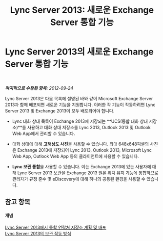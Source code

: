 ﻿---
title: 'Lync Server 2013: 새로운 Exchange Server 통합 기능'
TOCTitle: 새로운 Exchange Server 통합 기능
ms:assetid: cad9cbfa-f213-42af-9c8b-9baf1a5bf6bd
ms:mtpsurl: https://technet.microsoft.com/ko-kr/library/JJ205269(v=OCS.15)
ms:contentKeyID: 49305039
ms.date: 08/24/2015
mtps_version: v=OCS.15
ms.translationtype: HT
---

# Lync Server 2013의 새로운 Exchange Server 통합 기능

 

_**마지막으로 수정된 항목:** 2012-09-24_

Lync Server 2013은 다음 목록에 설명된 바와 같이 Microsoft Exchange Server 2013과 함께 배포되면 새로운 기능을 지원합니다. 이러한 각 기능이 작동하려면 Lync Server 2013 및 Exchange 2013이 모두 배포되어야 합니다.

  - Lync 대화 상대 목록이 Exchange 2013에 저장되는 **UCS(통합 대화 상대 저장소)**를 사용하고 대화 상대 저장소를 Lync 2013, Outlook 2013 및 Outlook Web App에서 관리할 수 있습니다.

  - 대화 상대에 대해 **고해상도 사진**을 사용할 수 있습니다. 최대 648x648픽셀의 사진은 Exchange 2013에 저장되어 Lync 2013, Outlook 2013, Microsoft Lync Web App, Outlook Web App 등의 클라이언트에 사용할 수 있습니다.

  - **Lync 보관 통합**을 사용할 수 있습니다. 이는 Exchange 2013에 있는 사용자에 대해 Lync Server 2013 보관을 Exchange 2013 원본 위치 유지 기능에 통합하므로 관리자가 규정 준수 및 eDiscovery에 대해 하나의 공통된 환경을 사용할 수 있습니다.

## 참고 항목

#### 개념

[Lync Server 2013에서 통합 연락처 저장소 계획 및 배포](lync-server-2013-planning-and-deploying-unified-contact-store.md)  
[Lync Server 2013의 보관 작동 방식](lync-server-2013-how-archiving-works.md)

